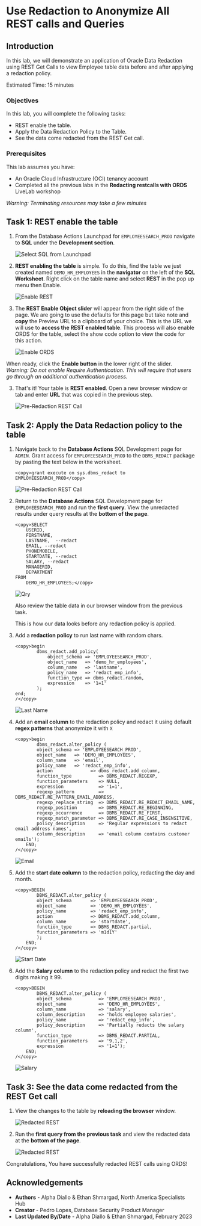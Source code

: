 # Use Redaction to Anonymize All REST calls and Queries

## Introduction

In this lab, we will demonstrate an application of Oracle Data Redaction using REST Get Calls to view Employee table data before and after applying a redaction policy.

Estimated Time: 15 minutes

### Objectives

In this lab, you will complete the following tasks:

- REST enable the table.
- Apply the Data Redaction Policy to the Table.
- See the data come redacted from the REST Get call.

### Prerequisites

This lab assumes you have:
- An Oracle Cloud Infrastructure (OCI) tenancy account
- Completed all the previous labs in the **Redacting restcalls with ORDS** LiveLab workshop

*Warning: Terminating resources may take a few minutes*

## Task 1: REST enable the table

1. From the Database Actions Launchpad for `EMPLOYEESEARCH_PROD` navigate to **SQL** under the **Development section**.

    ![Select SQL from Launchpad](images/launchpad-sql.png) 

2. **REST enabling the table** is simple. To do this, find the table we just created named `DEMO_HR_EMPLOYEES` in the **navigator** on the left of the **SQL Worksheet**. Right click on the table name and select **REST** in the pop up menu then Enable.

    ![Enable REST](images/enable-rest.png)

3. The **REST Enable Object slider** will appear from the right side of the page. We are going to use the defaults for this page but take note and **copy** the Preview URL to a clipboard of your choice. This is the URL we will use to **access the REST enabled table**. This process will also enable ORDS for the table, select the show code option to view the code for this action.

    ![Enable ORDS](images/rest-ords.png)

When ready, click the **Enable button** in the lower right of the slider.
*Warning: Do not enable Require Authentication. This will require that users go through an additional authentication process.*

3. That's it! Your table is **REST enabled**. Open a new browser window or tab and enter **URL** that was copied in the previous step.


    ![Pre-Redaction REST Call](images/pre-redaction-rest.png)

## Task 2: Apply the Data Redaction policy to the table

1. Navigate back to the **Database Actions** SQL Development page for `ADMIN`. Grant access for `EMPLOYEESEARCH_PROD` to the `DBMS_REDACT` package by pasting the text below in the worksheet.

    ```
    <copy>grant execute on sys.dbms_redact to EMPLOYEESEARCH_PROD</copy>   
    ```

    ![Pre-Redaction REST Call](images/grant-red.png)

2. Return to the **Database Actions** SQL Development page for `EMPLOYEESEARCH_PROD` and run the **first query**. View the unredacted results under query results at the **bottom of the page**.
    
    ```
    <copy>SELECT
        USERID,
        FIRSTNAME,   
        LASTNAME,  --redact
        EMAIL, --redact
        PHONEMOBILE,
        STARTDATE, --redact
        SALARY, --redact
        MANAGERID,
        DEPARTMENT
    FROM
        DEMO_HR_EMPLOYEES;</copy>   
    ```

    ![Qry](images/qry.png)
    
    Also review the table data in our browser window from the previous task.

    This is how our data looks before any redaction policy is applied.

3. Add a **redaction policy** to run last name with random chars.
    
    ```
    <copy>begin
            dbms_redact.add_policy(
                object_schema => 'EMPLOYEESEARCH_PROD',
                object_name   => 'demo_hr_employees',
                column_name   => 'lastname',
                policy_name   => 'redact_emp_info',
                function_type => dbms_redact.random,
                expression    => '1=1'
            );
    end;
    /</copy>   
    ```
    ![Last Name](images/last-name.png)

4. Add an **email column** to the redaction policy and redact it using default **regex patterns** that anonymize it with `X`

    ```
    <copy>begin
            dbms_redact.alter_policy (
            object_schema => 'EMPLOYEESEARCH_PROD',
            object_name   => 'DEMO_HR_EMPLOYEES',
            column_name   => 'email',
            policy_name   => 'redact_emp_info',
            action              => dbms_redact.add_column,
            function_type          => DBMS_REDACT.REGEXP,
            function_parameters    => NULL,
            expression             => '1=1',
            regexp_pattern         => DBMS_REDACT.RE_PATTERN_EMAIL_ADDRESS,
            regexp_replace_string  => DBMS_REDACT.RE_REDACT_EMAIL_NAME,
            regexp_position        => DBMS_REDACT.RE_BEGINNING,
            regexp_occurrence      => DBMS_REDACT.RE_FIRST,
            regexp_match_parameter => DBMS_REDACT.RE_CASE_INSENSITIVE,
            policy_description     => 'Regular expressions to redact email address names',
            column_description     => 'email column contains customer emails');
        END;
    /</copy>   
    ```
    ![Email](images/email.png)

5. Add the **start date column** to the redaction policy, redacting the day and month.
    
    ```
    <copy>BEGIN
            DBMS_REDACT.alter_policy (
            object_schema       => 'EMPLOYEESEARCH_PROD',
            object_name         => 'DEMO_HR_EMPLOYEES',
            policy_name         => 'redact_emp_info',
            action              => DBMS_REDACT.add_column,
            column_name         => 'startdate',
            function_type       => DBMS_REDACT.partial,
            function_parameters => 'm1d1Y'
            );
        END;
    /</copy>   
    ```
    ![Start Date](images/start-date.png)

6. Add the **Salary column** to the redaction policy and redact the first two digits making it 99.
    
    ```
    <copy>BEGIN
            DBMS_REDACT.alter_policy (
            object_schema          => 'EMPLOYEESEARCH_PROD', 
            object_name            => 'DEMO_HR_EMPLOYEES', 
            column_name            => 'salary',
            column_description     => 'holds employee salaries',
            policy_name            => 'redact_emp_info', 
            policy_description     => 'Partially redacts the salary column',
            function_type          => DBMS_REDACT.PARTIAL,
            function_parameters    => '9,1,2',
            expression             => '1=1');
        END;
    /</copy>   
    ```
    ![Salary](images/salary.png)

## Task 3: See the data come redacted from the REST Get call

1. View the changes to the table by **reloading the browser** window.
    
    ![Redacted REST](images/redacted-rest-call.png)

2. Run the **first query from the previous task** and view the redacted data at the **bottom of the page**.
    
    ![Redacted REST](images/redacted-query.png)

Congratulations, You have successfully redacted REST calls using ORDS!

## Acknowledgements

- **Authors** - Alpha Diallo & Ethan Shmargad, North America Specialists Hub
- **Creator** - Pedro Lopes, Database Security Product Manager
- **Last Updated By/Date** - Alpha Diallo & Ethan Shmargad, February 2023
